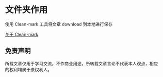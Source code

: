 # 文件夹作用

使用 Clean-mark 工具将文章 download 到本地进行保存

[关于 Clean-mark ](../01--知识体系/099--冲浪技巧/Clean-mark.md)

## 免责声明

所载文章仅用于学习交流，不作商业用途，所转载文章言论不代表本人观点，相应的权利均属于原权利人。

